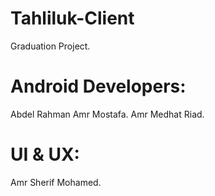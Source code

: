 # Tahliluk-Client
Graduation Project.

# Android Developers:
Abdel Rahman Amr Mostafa.
Amr Medhat Riad.

# UI & UX:
Amr Sherif Mohamed.